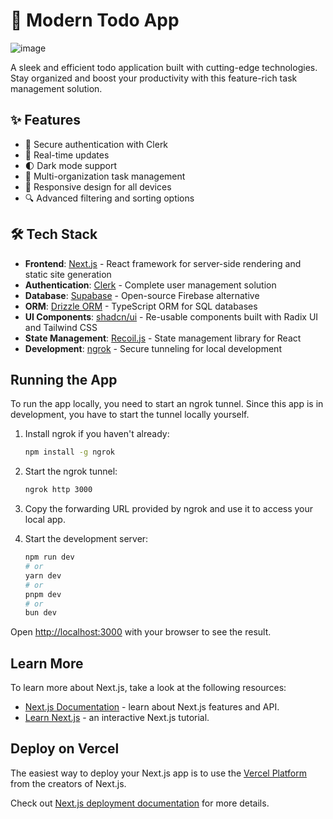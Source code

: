 # 🚀 Modern Todo App

![image](https://github.com/user-attachments/assets/e25d7bda-41fe-4554-911f-61532583a657)

A sleek and efficient todo application built with cutting-edge technologies. Stay organized and boost your productivity with this feature-rich task management solution.

## ✨ Features

- 🔐 Secure authentication with Clerk
- 🔄 Real-time updates
- 🌓 Dark mode support
- 🏢 Multi-organization task management
- 📱 Responsive design for all devices
- 🔍 Advanced filtering and sorting options

## 🛠️ Tech Stack

- **Frontend**: [Next.js](https://nextjs.org/) - React framework for server-side rendering and static site generation
- **Authentication**: [Clerk](https://clerk.dev/) - Complete user management solution
- **Database**: [Supabase](https://supabase.io/) - Open-source Firebase alternative
- **ORM**: [Drizzle ORM](https://orm.drizzle.team/) - TypeScript ORM for SQL databases
- **UI Components**: [shadcn/ui](https://ui.shadcn.com/) - Re-usable components built with Radix UI and Tailwind CSS
- **State Management**: [Recoil.js](https://recoiljs.org/) - State management library for React
- **Development**: [ngrok](https://ngrok.com/) - Secure tunneling for local development

## Running the App

To run the app locally, you need to start an ngrok tunnel. Since this app is in development, you have to start the tunnel locally yourself.

1. Install ngrok if you haven't already:

   ```sh
   npm install -g ngrok
   ```

2. Start the ngrok tunnel:

   ```sh
   ngrok http 3000
   ```

3. Copy the forwarding URL provided by ngrok and use it to access your local app.

4. Start the development server:

   ```bash
   npm run dev
   # or
   yarn dev
   # or
   pnpm dev
   # or
   bun dev
   ```

Open [http://localhost:3000](http://localhost:3000) with your browser to see the result.

## Learn More

To learn more about Next.js, take a look at the following resources:

- [Next.js Documentation](https://nextjs.org/docs) - learn about Next.js features and API.
- [Learn Next.js](https://nextjs.org/learn) - an interactive Next.js tutorial.

## Deploy on Vercel

The easiest way to deploy your Next.js app is to use the [Vercel Platform](https://vercel.com/new?utm_medium=default-template&filter=next.js&utm_source=create-next-app&utm_campaign=create-next-app-readme) from the creators of Next.js.

Check out [Next.js deployment documentation](https://nextjs.org/docs/app/building-your-application/deploying) for more details.

